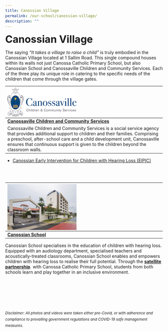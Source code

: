 ```yaml
---
title: Canossian Village
permalink: /our-school/canossian-village/
description: ""
---
```

<b><font size=6>Canossian Village</font></b>

The saying <em>“It takes a village to raise a child”</em> is truly embodied in the Canossian Village located at 1 Sallim Road. This single compound houses within its walls not just Canossa Catholic Primary School, but also Canossian School and Canossaville Children and Community Services. Each of the three play its unique role in catering to the specific needs of the children that come through the village gates.

|<img src="/images/Our%20School/Village%201.png" style="width:45%" align = "left">|
| --------- |
| <b><a href="https://canossaville.org.sg/">Canossaville Children and Community Services</a></b>
Canossaville Children and Community Services is a social service agency that provides additional support to children and their families. Comprising a preschool, after-school care and a child development unit, Canossaville ensures that continuous support is given to the children beyond the classroom walls. |
* [Canossian Early Intervention for Children with Hearing Loss (EIPIC)](/files/EIPIC-Flyer-A5-compressed.pdf)
<br>
<br>

|<img src="/images/Our%20School/Village%202.jpg" style="width:45%" align = "left">|
| --------- |
| <b><a href="http://www.canossian.edu.sg/">Canossian School</a></b>
Canossian School specialises in the education of children with hearing loss. Equipped with an audiology department, specialised teachers and acoustically-treated classrooms, Canossian School enables and empowers children with hearing loss to realise their full potential. Through the [**satellite partnership**](https://staging.d2nutevx25vdua.amplifyapp.com/our-school/satellite-partnership)  with Canossa Catholic Primary School, students from both schools learn and play together in an inclusive environment.

<br><br><br><br><br><br>
<sup>_Disclaimer: All photos and videos were taken either pre-Covid, or with adherence and compliance to prevailing government regulations and COVID-19 safe management measures._</sup>